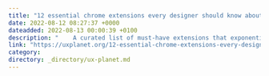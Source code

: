 ```yaml
---
title: "12 essential chrome extensions every designer should know about."
date: 2022-08-12 08:27:37 +0000
dateadded: 2022-08-13 00:00:39 +0100
description: "    A curated list of must-have extensions that exponentially boosts my productivity.  Continue reading on UX Planet »  "
link: "https://uxplanet.org/12-essential-chrome-extensions-every-designer-should-know-about-a8e2402f8bb7?source=rss----819cc2aaeee0---4"
category:
directory: _directory/ux-planet.md
---
```

